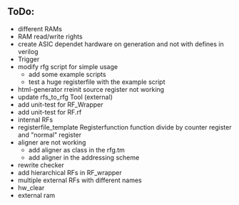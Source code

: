 ## ToDo:

- different RAMs
- RAM read/write rights
- create ASIC dependet hardware on generation and not with defines in verilog
- Trigger
- modify rfg script for simple usage
	- add some example scripts
	- test a huge registerfile with the example script
- html-generator rreinit source register not working 
- update rfs_to_rfg Tool (external)
- add unit-test for RF_Wrapper
- add unit-test for RF.rf
- internal RFs
- registerfile_template Registerfunction function divide by counter register and "normal" register
- aligner are not working
	- add aligner as class in the rfg.tm
	- add aligner in the addressing scheme
- rewrite checker
- add hierarchical RFs in RF_wrapper 
- multiple external RFs with different names
- hw_clear
- external ram